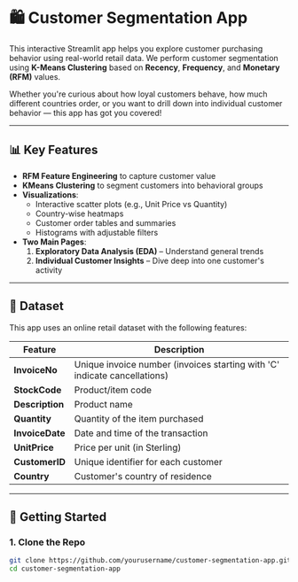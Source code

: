 # 🛍️ Customer Segmentation App

This interactive Streamlit app helps you explore customer purchasing behavior using real-world retail data. We perform customer segmentation using **K-Means Clustering** based on **Recency**, **Frequency**, and **Monetary (RFM)** values.

Whether you're curious about how loyal customers behave, how much different countries order, or you want to drill down into individual customer behavior — this app has got you covered!

---

## 📊 Key Features

- **RFM Feature Engineering** to capture customer value
- **KMeans Clustering** to segment customers into behavioral groups
- **Visualizations**:
  - Interactive scatter plots (e.g., Unit Price vs Quantity)
  - Country-wise heatmaps
  - Customer order tables and summaries
  - Histograms with adjustable filters
- **Two Main Pages**:
  1. **Exploratory Data Analysis (EDA)** – Understand general trends
  2. **Individual Customer Insights** – Dive deep into one customer's activity

---

## 🧾 Dataset

This app uses an online retail dataset with the following features:

| Feature      | Description                                                                 |
|--------------|-----------------------------------------------------------------------------|
| **InvoiceNo**  | Unique invoice number (invoices starting with 'C' indicate cancellations) |
| **StockCode**  | Product/item code                                                         |
| **Description**| Product name                                                              |
| **Quantity**   | Quantity of the item purchased                                            |
| **InvoiceDate**| Date and time of the transaction                                          |
| **UnitPrice**  | Price per unit (in Sterling)                                              |
| **CustomerID** | Unique identifier for each customer                                       |
| **Country**    | Customer's country of residence                                           |

---

## 🚀 Getting Started

### 1. Clone the Repo
```bash
git clone https://github.com/yourusername/customer-segmentation-app.git
cd customer-segmentation-app

